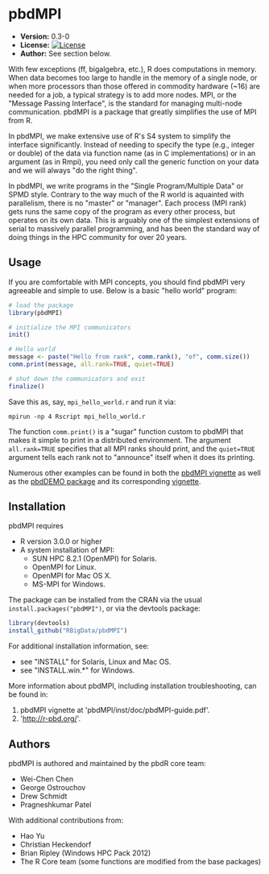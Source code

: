 # pbdMPI

* **Version:** 0.3-0
* **License:** [![License](http://img.shields.io/badge/license-GPL%20%28%3E=%202%29-orange.svg?style=flat)](http://www.gnu.org/licenses/gpl-2.0.html)
* **Author:** See section below.


With few exceptions (ff, bigalgebra, etc.), R does computations in memory.
When data becomes too large to handle in the memory of a single node, or
when more processors than those offered in commodity hardware (~16) are needed
for a job, a typical strategy is to add more nodes.  MPI, or the
"Message Passing Interface", is the standard for managing multi-node
communication.  pbdMPI is a package that greatly simplifies the use of MPI from
R.

In pbdMPI, we make extensive use of R's S4 system to simplify the interface
significantly.  Instead of needing to specify the type (e.g., integer or double)
of the data via function name (as in C implementations) or in an argument (as 
in Rmpi), you need only call the generic function on your data and we will 
always "do the right thing".

In pbdMPI, we write programs in the "Single Program/Multiple Data" or SPMD
style.  Contrary to the way much of the R world is aquainted with parallelism,
there is no "master" or "manager".  Each process (MPI rank) gets runs the same
copy of the program as every other process, but operates on its own data.  This
is arguably one of the simplest extensions of serial to massively parallel
programming, and has been the standard way of doing things in the HPC community
for over 20 years.



## Usage

If you are comfortable with MPI concepts, you should find pbdMPI very agreeable
and simple to use.  Below is a basic "hello world" program:

```r
# load the package
library(pbdMPI)

# initialize the MPI communicators
init()

# Hello world
message <- paste("Hello from rank", comm.rank(), "of", comm.size())
comm.print(message, all.rank=TRUE, quiet=TRUE)

# shut down the communicators and exit
finalize()
```

Save this as, say, `mpi_hello_world.r` and run it via:

```
mpirun -np 4 Rscript mpi_hello_world.r
```

The function `comm.print()` is a "sugar" function custom to pbdMPI that makes it
simple to print in a distributed environment.  The argument `all.rank=TRUE`
specifies that all MPI ranks should print, and the `quiet=TRUE` argument
tells each rank not to "announce" itself when it does its printing.

Numerous other examples can be found in both the
[pbdMPI vignette](https://cran.r-project.org/web/packages/pbdMPI/vignettes/pbdMPI-guide.pdf)
as well as the [pbdDEMO package](https://github.com/RBigData/pbdDEMO)
and its corresponding [vignette](https://github.com/RBigData/pbdDEMO/blob/master/inst/doc/pbdDEMO-guide.pdf).



## Installation

pbdMPI requires
* R version 3.0.0 or higher
* A system installation of MPI:
  - SUN HPC 8.2.1 (OpenMPI) for Solaris.
  - OpenMPI for Linux.
  - OpenMPI for Mac OS X.
  - MS-MPI for Windows.

The package can be installed from the CRAN via the usual
`install.packages("pbdMPI")`, or via the devtools package:

```r
library(devtools)
install_github("RBigData/pbdMPI")
```

For additional installation information, see: 
  - see "INSTALL" for Solaris, Linux and Mac OS.
  - see "INSTALL.win.*" for Windows.


More information about pbdMPI, including installation troubleshooting,
can be found in:

1. pbdMPI vignette at 'pbdMPI/inst/doc/pbdMPI-guide.pdf'.
2. 'http://r-pbd.org/'.



## Authors

pbdMPI is authored and maintained by the pbdR core team:
* Wei-Chen Chen
* George Ostrouchov
* Drew Schmidt
* Pragneshkumar Patel

With additional contributions from:
* Hao Yu
* Christian Heckendorf
* Brian Ripley (Windows HPC Pack 2012)
* The R Core team (some functions are modified from the base packages)

